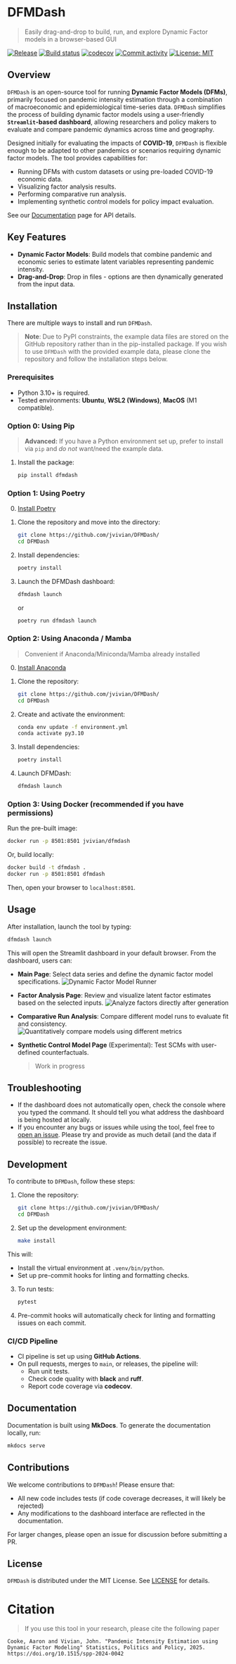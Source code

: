 # DFMDash

> Easily drag-and-drop to build, run, and explore Dynamic Factor models in a browser-based GUI

[![Release](https://img.shields.io/github/v/release/jvivian/DFMDash)](https://img.shields.io/github/v/release/jvivian/DFMDash)
[![Build status](https://img.shields.io/github/actions/workflow/status/jvivian/DFMDash/main.yml?branch=main)](https://github.com/jvivian/DFMDash/actions/workflows/main.yml?query=branch%3Amain)
[![codecov](https://codecov.io/gh/jvivian/DFMDash/graph/badge.svg?token=RVT01PK8TT)](https://codecov.io/gh/jvivian/DFMDash)
[![Commit activity](https://img.shields.io/github/commit-activity/m/jvivian/DFMDash)](https://img.shields.io/github/commit-activity/m/jvivian/DFMDash)
[![License: MIT](https://img.shields.io/badge/License-MIT-yellow.svg)](https://opensource.org/licenses/MIT)

## Overview

`DFMDash` is an open-source tool for running **Dynamic Factor Models (DFMs)**, primarily focused on pandemic intensity estimation through a combination of macroeconomic and epidemiological time-series data. `DFMDash` simplifies the process of building dynamic factor models using a user-friendly **`Streamlit`-based dashboard**, allowing researchers and policy makers to evaluate and compare pandemic dynamics across time and geography.

Designed initially for evaluating the impacts of **COVID-19**, `DFMDash` is flexible enough to be adapted to other pandemics or scenarios requiring dynamic factor models. The tool provides capabilities for:

- Running DFMs with custom datasets or using pre-loaded COVID-19 economic data.
- Visualizing factor analysis results.
- Performing comparative run analysis.
- Implementing synthetic control models for policy impact evaluation.

See our [Documentation](https://jvivian.github.io/DFMDash/) page for API details.

## Key Features

- **Dynamic Factor Models**: Build models that combine pandemic and economic series to estimate latent variables representing pandemic intensity.
- **Drag-and-Drop**: Drop in files - options are then dynamically generated from the input data.

## Installation

There are multiple ways to install and run `DFMDash`.

> **Note**: Due to PyPI constraints, the example data files are stored on the GitHub repository rather than in the pip-installed package. If you wish to use `DFMDash` with the provided example data, please clone the repository and follow the installation steps below.

### Prerequisites

- Python 3.10+ is required.
- Tested environments: **Ubuntu**, **WSL2 (Windows)**, **MacOS** (M1 compatible).

### Option 0: Using Pip

> **Advanced:** If you have a Python environment set up, prefer to install via `pip` and _do not_ want/need the example data.

1. Install the package:
   ```bash
   pip install dfmdash
   ```

### Option 1: Using Poetry

0. [Install Poetry](https://python-poetry.org/)

1. Clone the repository and move into the directory:

   ```bash
   git clone https://github.com/jvivian/DFMDash/
   cd DFMDash
   ```

2. Install dependencies:

   ```bash
   poetry install
   ```

3. Launch the DFMDash dashboard:
   ```bash
   dfmdash launch
   ```
   or
   ```bash
   poetry run dfmdash launch
   ```

### Option 2: Using Anaconda / Mamba

> Convenient if Anaconda/Miniconda/Mamba already installed

0. [Install Anaconda](https://docs.anaconda.com/anaconda/install/)

1. Clone the repository:

   ```bash
   git clone https://github.com/jvivian/DFMDash/
   cd DFMDash
   ```

2. Create and activate the environment:

   ```bash
   conda env update -f environment.yml
   conda activate py3.10
   ```

3. Install dependencies:

   ```bash
   poetry install
   ```

4. Launch DFMDash:
   ```bash
   dfmdash launch
   ```

### Option 3: Using Docker (recommended if you have permissions)

Run the pre-built image:

```bash
docker run -p 8501:8501 jvivian/dfmdash
```

Or, build locally:

```bash
docker build -t dfmdash .
docker run -p 8501:8501 dfmdash
```

Then, open your browser to `localhost:8501`.

## Usage

After installation, launch the tool by typing:

```bash
dfmdash launch
```

This will open the Streamlit dashboard in your default browser. From the dashboard, users can:

- **Main Page**: Select data series and define the dynamic factor model specifications.
  ![Dynamic Factor Model Runner](imgs/DFM.png)

- **Factor Analysis Page**: Review and visualize latent factor estimates based on the selected inputs.
  ![Analyze factors directly after generation](imgs/factor.png)

- **Comparative Run Analysis**: Compare different model runs to evaluate fit and consistency.
  ![Quantitatively compare models using different metrics](imgs/CA.png)

- **Synthetic Control Model Page** (Experimental): Test SCMs with user-defined counterfactuals.
  > Work in progress

## Troubleshooting

- If the dashboard does not automatically open, check the console where you typed the command. It should tell you what address the dashboard is being hosted at locally.
- If you encounter any bugs or issues while using the tool, feel free to [open an issue](https://github.com/jvivian/DFMDash/issues). Please try and provide as much detail (and the data if possible) to recreate the issue.

## Development

To contribute to `DFMDash`, follow these steps:

1. Clone the repository:

   ```bash
   git clone https://github.com/jvivian/DFMDash/
   cd DFMDash
   ```

2. Set up the development environment:
   ```bash
   make install
   ```

This will:

- Install the virtual environment at `.venv/bin/python`.
- Set up pre-commit hooks for linting and formatting checks.

3. To run tests:

   ```bash
   pytest
   ```

4. Pre-commit hooks will automatically check for linting and formatting issues on each commit.

### CI/CD Pipeline

- CI pipeline is set up using **GitHub Actions**.
- On pull requests, merges to `main`, or releases, the pipeline will:
  - Run unit tests.
  - Check code quality with **black** and **ruff**.
  - Report code coverage via **codecov**.

## Documentation

Documentation is built using **MkDocs**. To generate the documentation locally, run:

```bash
mkdocs serve
```

<!-- Official documentation can be found [here](https://jvivian.github.io/DFMDash). -->

## Contributions

We welcome contributions to `DFMDash`! Please ensure that:

- All new code includes tests (if code coverage decreases, it will likely be rejected)
- Any modifications to the dashboard interface are reflected in the documentation.

For larger changes, please open an issue for discussion before submitting a PR.

## License

`DFMDash` is distributed under the MIT License. See [LICENSE](./LICENSE) for details.

# Citation

> If you use this tool in your research, please cite the following paper

```
Cooke, Aaron and Vivian, John. "Pandemic Intensity Estimation using Dynamic Factor Modeling" Statistics, Politics and Policy, 2025. https://doi.org/10.1515/spp-2024-0042
```
